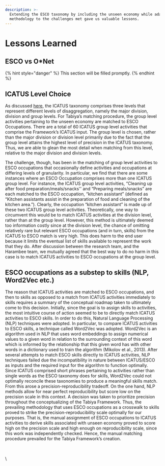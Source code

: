 ```yaml
---
description: >-
  Extending the ESCO taxonomy by including the unseen economy while adapting our
  methodology to the challenges met gave us valuable lessons.
---
```


# Lessons Learned

## ESCO vs O\*Net

{% hint style="danger" %}
This section will be filled promptly.&#x20;
{% endhint %}

## ICATUS Level Choice

As discussed [here](./), the ICATUS taxonomy comprises three levels that represent different levels of disaggregation, namely the major division, division and group levels. For Tabiya’s matching procedure, the group level activities pertaining to the unseen economy are matched to ESCO Occupations. There are a total of 60 ICATUS group level activities that comprise the Framework’s ICATUS input. The group level is chosen, rather than the major division or division level primarily due to the fact that the group level attains the highest level of precision in the ICATUS taxonomy. Thus, we are able to glean the most detail when matching from this level, relative to the major division and division levels.&#x20;

The challenge, though, has been in the matching of group level activities to ESCO occupations that occasionally define activities and occupations at differing levels of granularity. In particular, we find that there are some instances where an ESCO Occupation comprises more than one ICATUS group level. For instance, the ICATUS group level activities, “Cleaning up after food preparation/meals/snacks'' and “Preparing meals/snacks” are each matched to the ESCO occupation, “kitchen assistant” (defined as “Kitchen assistants assist in the preparation of food and cleaning of the kitchen area.”). Clearly, the occupation “kitchen assistant” is made up of these two ICATUS group level activities. Theoretically, one way to circumvent this would be to match ICATUS activities at the division level, rather than at the group level. However, this method is ultimately deemed too information costly since at the division level, the chance of omitting relatively rare but relevant ESCO occupations (and in turn, skills) from the ICATUS to ESCO match is very high. This does harm to the end user because it limits the eventual list of skills available to represent the work that they do. After discussion between the research team, and the Harambee team, we mutually agreed that the best way to do no harm in this case is to match ICATUS activities to ESCO occupations at the group level.

## ESCO occupations as a substep to skills (NLP, Word2Vec etc.)

The reason that ICATUS activities are matched to ESCO occupations, and then to skills as opposed to a match from ICATUS activities immediately to skills requires a summary of the conceptual roadmap taken to ultimately come to this decision. Initially, since the goal is to assign skills to activities, the most intuitive course of action seemed to be to directly match ICATUS activities to ESCO skills. In order to do this, Natural Language Processing (NLP) techniques were adopted. In particular, to compare ICATUS activities to ESCO skills, a technique called Word2Vec was adopted. Word2Vec is an algorithm used in NLP that uses word embeddings to assign numerical values to a given word in relation to the surrounding context of this word which is informed by the relationship that this given word has with other words in a dictionary used to train the algorithm (Mikolov et al., 2013). After several attempts to match ESCO skills directly to ICATUS activities, NLP techniques failed due the incompatibility in nature between ICATUS/ESCO as inputs and the required input for the algorithm to function optimally. Since ICATUS comprised short phrases pertaining to activities rather than single words as the ESCO taxonomy does for skills, Word2Vec could not optimally reconcile these taxonomies to produce a meaningful skills match. From this arose a precision-reproducibility tradeoff. On the one hand, NLP methods allow for near perfect reproducibility but score low on the precision scale in this context. A decision was taken to prioritize precision throughout the conceptualizing of the Tabiya Framework. Thus, the prevailing methodology that uses ESCO occupations as a crosswalk to skills proved to strike the precision-reproducibility scale optimally for our purposes. That is, the manual assignment of ESCO occupations to ICATUS activities to derive skills associated with unseen economy proved to score high on the precision scale and high enough on reproducibility scale, since this work was independently checked. Hence, the manual matching procedure prevailed for the Tabiya Framework’s creation.&#x20;

\
\
\
